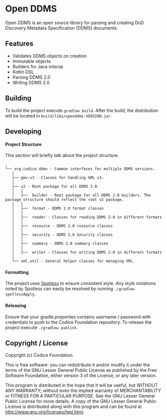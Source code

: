 <!--
Copyright (c) 2019 Codice Foundation

Released under the GNU Lesser General Public License; see
http://www.gnu.org/licenses/lgpl.html
-->

# Open DDMS
Open DDMS is an open source library for parsing and creating DoD Discovery Metadata Specification (DDMS) documents.

## Features
* Validates DDMS objects on creation
* Immutable objects
* Builders for Java interop
* Kotlin DSL
* Parsing DDMS 2.0
* Writing DDMS 2.0

## Building
To build the project execute `gradlew build`. After the build, the distribution will be located in 
`build/libs/openddms-VERSION.jar`.

## Developing

#### Project Structure
This section will briefly talk about the project structure.

```
.
└── org.codice.ddms - Common interfaces for multiple DDMS versions.
   │
   ├── gmv.v3 - Classes for handling GML v3.
   │
   ├── v2 - Root package for all DDMS 2.0.
   │   │
   │   ├──  builder - Root package for all DDMS 2.0 builders. The package structure should reflect the root v2 package.
   │   │
   │   ├──  format - DDMS 2.0 format classes
   │   │
   │   ├──  reader - Classes for reading DDMS 2.0 in different formats
   │   │
   │   ├──  resource - DDMS 2.0 resource classes
   │   │
   │   ├──  security - DDMS 2.0 Security classes
   │   │
   │   ├──  summary - DDMS 2.0 summary classes
   │   │
   │   ├──  writer - Classes for writing DDMS 2.0 in different formats
   │
   └── xml.util - General helper classes for managing XML.
```


#### Formatting
The project uses [Spotless](https://github.com/diffplug/spotless) to ensure consistent style. Any style violations noted by Spotless can easily be resolved by running `./gradlew spotlessApply`.

#### Releasing
Ensure that your gradle.properties contains username / password with credentials to push to the Codice Foundation repository.  To release the project execute `./gradlew publish`.

## Copyright / License
Copyright (c) Codice Foundation

This is free software: you can redistribute it and/or modify it under the terms of the GNU Lesser General Public License
as published by the Free Software Foundation, either version 3 of the License, or any later version.

This program is distributed in the hope that it will be useful, but WITHOUT ANY WARRANTY; without even the implied warranty of MERCHANTABILITY or FITNESS FOR A PARTICULAR PURPOSE.
See the GNU Lesser General Public License for more details. A copy of the GNU Lesser General Public License is distributed along with this program and can be found at
<http://www.gnu.org/licenses/lgpl.html>.